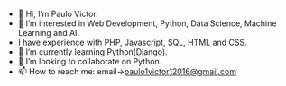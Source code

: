 - 👋 Hi, I’m Paulo Victor.
- 👀 I’m interested in Web Development, Python, Data Science, Machine Learning and AI.
- I have experience with PHP, Javascript, SQL, HTML and CSS.
- 🌱 I’m currently learning Python(Django).
- 💞️ I’m looking to collaborate on Python.
- 📫 How to reach me: email->paulo1victor12016@gmail.com

<!---
paulo1victor12016/paulo1victor12016 is a ✨ special ✨ repository because its `README.md` (this file) appears on your GitHub profile.
You can click the Preview link to take a look at your changes.
--->

